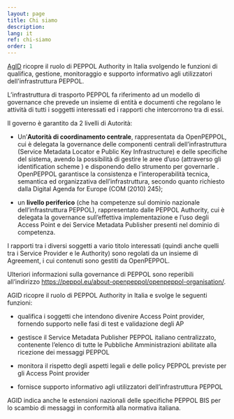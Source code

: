 ```yaml
---
layout: page
title: Chi siamo
description: 
lang: it
ref: chi-siamo
order: 1
---
```


[AgID](https://www.agid.gov.it/) ricopre il ruolo di PEPPOL Authority in Italia
svolgendo le funzioni di qualifica, gestione, monitoraggio e supporto
informativo agli utilizzatori dell'infrastruttura PEPPOL.

L’infrastruttura di trasporto PEPPOL fa riferimento ad un modello di governance
che prevede un insieme di entità e documenti che regolano le attività di tutti i
soggetti interessati ed i rapporti che intercorrono tra di essi.

Il governo è garantito da 2 livelli di Autorità:

- Un’**Autorità di coordinamento centrale**, rappresentata da OpenPEPPOL, cui è
  delegata la governance delle componenti centrali dell’infrastruttura (Service
  Metadata Locator e Public Key Infrastructure) e delle specifiche del sistema,
  avendo la possibilità di gestire le aree d’uso (attraverso gli identification
  scheme ) e disponendo dello strumento per governarle . OpenPEPPOL garantisce
  la consistenza e l’interoperabilità tecnica, semantica ed organizzativa
  dell’infrastruttura, secondo quanto richiesto dalla Digital Agenda for Europe
  (COM (2010) 245);

- un **livello periferico** (che ha competenze sul dominio nazionale
  dell’infrastruttura PEPPOL), rappresentato dalle PEPPOL Authority, cui è
  delegata la governance sull’effettiva implementazione e l’uso degli Access
  Point e dei Service Metadata Publisher presenti nel dominio di competenza.

I rapporti tra i diversi soggetti a vario titolo interessati (quindi anche
quelli tra i Service Provider e le Authority) sono regolati da un insieme di
Agreement, i cui contenuti sono gestiti da OpenPEPPOL.

Ulteriori informazioni sulla governance di PEPPOL sono reperibili all’indirizzo
https://peppol.eu/about-openpeppol/openpeppol-organisation/.

AGID ricopre il ruolo di PEPPOL Authority in Italia e svolge le seguenti
funzioni:

- qualifica i soggetti che intendono divenire Access Point provider, fornendo
  supporto nelle fasi di test e validazione degli AP

- gestisce il Service Metadata Publisher PEPPOL italiano centralizzato,
  contenente l’elenco di tutte le Pubbliche Amministrazioni abilitate alla
  ricezione dei messaggi PEPPOL

- monitora il rispetto degli aspetti legali e delle policy PEPPOL previste per
  gli Access Point provider

- fornisce supporto informativo agli utilizzatori dell’infrastruttura PEPPOL

AGID indica anche le estensioni nazionali delle specifiche PEPPOL BIS per lo
scambio di messaggi in conformità alla normativa italiana.
